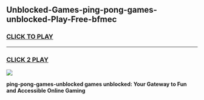 
## Unblocked-Games-ping-pong-games-unblocked-Play-Free-bfmec
<h3>
<a href="https://premium76.site?title=ping-pong-games-unblocked&ref=21A">CLICK TO PLAY</a></h3>
<hr>

<h3>
<a href="https://premium76.site?title=ping-pong-games-unblocked&ref=21A">CLICK 2 PLAY</a>
  
</h3>

<a href="https://premium76.site?title=ping-pong-games-unblocked&ref=21A"><img src="https://clearcache.store/games.png"></a>


**ping-pong-games-unblocked games unblocked: Your Gateway to Fun and Accessible Online Gaming**
